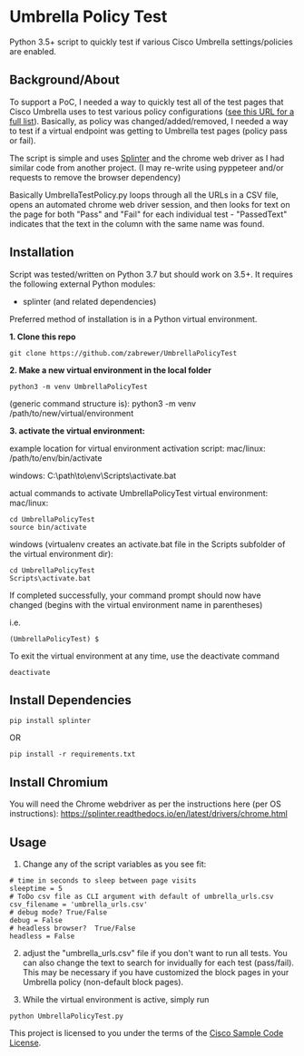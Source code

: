 # Umbrella Policy Test
Python 3.5+ script to quickly test if various Cisco Umbrella settings/policies are enabled.

## Background/About
To support a PoC, I needed a way to quickly test all of the test pages that Cisco Umbrella uses to test various policy configurations ([see this URL for a full list](https://support.umbrella.com/hc/en-us/articles/115000411528-What-are-the-Umbrella-Test-Destinations-)).  Basically, as policy was changed/added/removed, I needed a way to test if a virtual endpoint was getting to Umbrella test pages (policy pass or fail).  

The script is simple and uses [Splinter](https://splinter.readthedocs.io/en/latest/) and the chrome web driver as I had similar code from another project.  (I may re-write using pyppeteer and/or requests to remove the browser dependency)  

Basically UmbrellaTestPolicy.py loops through all the URLs in a CSV file, opens an automated chrome web driver session, and then looks for text on the page for both "Pass" and "Fail" for each individual test - "PassedText" indicates that the text in the column with the same name was found.

## Installation
Script was tested/written on Python 3.7 but should work on 3.5+.  It requires the following external Python modules:
* splinter (and related dependencies)

Preferred method of installation is in a Python virtual environment.

**1. Clone this repo**
```
git clone https://github.com/zabrewer/UmbrellaPolicyTest
```

**2. Make a new virtual environment in the local folder**
```
python3 -m venv UmbrellaPolicyTest
```
(generic command structure is):
python3 -m venv /path/to/new/virtual/environment


**3. activate the virtual environment:**

example location for virtual environment activation script:
mac/linux:
/path/to/env/bin/activate

windows:
C:\path\to\env\Scripts\activate.bat

actual commands to activate UmbrellaPolicyTest virtual environment:
mac/linux:
```
cd UmbrellaPolicyTest
source bin/activate
```

windows (virtualenv creates an activate.bat file in the Scripts subfolder of the virtual environment dir):
```
cd UmbrellaPolicyTest
Scripts\activate.bat
```
If completed successfully, your command prompt should now have changed (begins with the virtual environment name in parentheses)

i.e.
```
(UmbrellaPolicyTest) $
```

To exit the virtual environment at any time, use the deactivate command
```
deactivate
```

## Install Dependencies

```
pip install splinter
```

OR 

```
pip install -r requirements.txt 

```

## Install Chromium
You will need the Chrome webdriver as per the instructions here (per OS instructions):
https://splinter.readthedocs.io/en/latest/drivers/chrome.html

## Usage
1) Change any of the script variables as you see fit:
```
# time in seconds to sleep between page visits
sleeptime = 5   
# ToDo csv file as CLI argument with default of umbrella_urls.csv
csv_filename = 'umbrella_urls.csv'
# debug mode? True/False
debug = False
# headless browser?  True/False
headless = False
```
2) adjust the "umbrella_urls.csv" file if you don't want to run all tests.  You can also change the text to search for invidually for each test (pass/fail).  This may be necessary if you have customized the block pages in your Umbrella policy (non-default block pages).

3) While the virtual environment is active, simply run
```
python UmbrellaPolicyTest.py
```

This project is licensed to you under the terms of the [Cisco Sample
Code License](./LICENSE).

